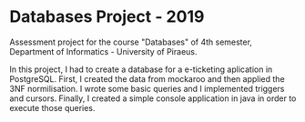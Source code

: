 # Databases Project - 2019
Assessment project for the course "Databases" of 4th semester, Department of Informatics - University of Piraeus.

In this project, I had to create a database for a e-ticketing aplication in PostgreSQL. First, I created the data from mockaroo and then applied the 3NF normilisation. I wrote some basic queries and I implemented triggers and cursors. Finally, I created a simple console application in java in order to execute those queries.
